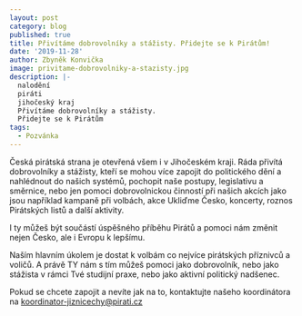```yaml
---
layout: post
category: blog
published: true
title: Přivítáme dobrovolníky a stážisty. Přidejte se k Pirátům!
date: '2019-11-28'
author: Zbyněk Konvička
image: privitame-dobrovolniky-a-stazisty.jpg
description: |-
  nalodění
  piráti 
  jihočeský kraj
  Přivítáme dobrovolníky a stážisty. 
  Přidejte se k Pirátům
tags:
  - Pozvánka
---
```





Česká pirátská strana je otevřená všem i v Jihočeském kraji. Ráda přivítá dobrovolníky a stážisty, kteří se mohou více zapojit do politického dění a nahlédnout do našich systémů, pochopit naše postupy, legislativu a směrnice, nebo jen pomoci dobrovolnickou činností při našich akcích jako jsou například kampaně při volbách, akce Ukliďme Česko, koncerty, roznos Pirátských listů a další aktivity.

I ty můžeš být součástí úspěšného příběhu Pirátů a pomoci nám změnit nejen Česko, ale i Evropu k lepšímu.

Naším hlavním úkolem je dostat k volbám co nejvíce pirátských příznivců a voličů. A právě TY nám s tím můžeš pomoci jako dobrovolník, nebo jako stážista v rámci Tvé studijní praxe, nebo jako aktivní politický nadšenec.

Pokud se chcete zapojit a nevíte jak na to, kontaktujte našeho koordinátora na [koordinator-jiznicechy@pirati.cz ](mailto:koordinator-jiznicechy@pirati.cz ) 
